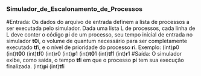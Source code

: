 ### Simulador_de_Escalonamento_de_Processos
#Entrada:
Os dados do arquivo de entrada definem a lista de processos a ser executada pelo simulador. Dada uma lista L de processos, cada linha de L deve conter o código **p**i de um processo, seu tempo inicial de entrada no simulador **t0**i, o volume de quantum necessário para ser completamente executado **tf**i, e o nível de prioridade do processo **r**i.
   Exemplo:
       (int)**p**0 (int)**t0**0 (int)**tf**0 (int)**r**0
       (int)**p**1 (int)**t0**1 (int)**tf**1 (int)**r**1
 #Saída:
 O simulador exibe, como saída, o tempo **tf**i em que o processo **p**i tem sua execução finalizada.
       (int)**p**i (int)**tf**i
 
